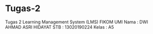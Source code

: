 # Tugas-2
Tugas 2 Learning Management System (LMS) FIKOM UMI
Nama  : DWI AHMAD ASRI HIDAYAT
STB   : 13020190224
Kelas : A5
